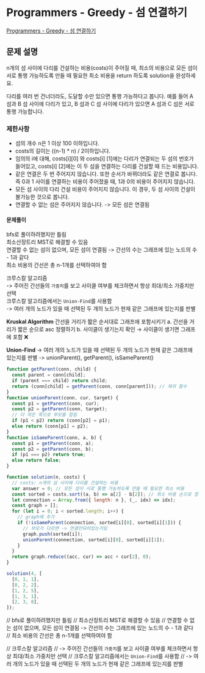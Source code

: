 # Programmers - Greedy - 섬 연결하기

[Programmers - Greedy - 섬 연결하기](https://school.programmers.co.kr/learn/courses/30/lessons/42861)

## 문제 설명

n개의 섬 사이에 다리를 건설하는 비용(costs)이 주어질 때, 최소의 비용으로 모든 섬이 서로 통행 가능하도록 만들 때 필요한 최소 비용을 return 하도록 solution을 완성하세요.

다리를 여러 번 건너더라도, 도달할 수만 있으면 통행 가능하다고 봅니다. 예를 들어 A 섬과 B 섬 사이에 다리가 있고, B 섬과 C 섬 사이에 다리가 있으면 A 섬과 C 섬은 서로 통행 가능합니다.

### 제한사항

- 섬의 개수 n은 1 이상 100 이하입니다.
- costs의 길이는 ((n-1) \* n) / 2이하입니다.
- 임의의 i에 대해, costs[i][0] 와 costs[i] [1]에는 다리가 연결되는 두 섬의 번호가 들어있고, costs[i] [2]에는 이 두 섬을 연결하는 다리를 건설할 때 드는 비용입니다.
- 같은 연결은 두 번 주어지지 않습니다. 또한 순서가 바뀌더라도 같은 연결로 봅니다. 즉 0과 1 사이를 연결하는 비용이 주어졌을 때, 1과 0의 비용이 주어지지 않습니다.
- 모든 섬 사이의 다리 건설 비용이 주어지지 않습니다. 이 경우, 두 섬 사이의 건설이 불가능한 것으로 봅니다.
- 연결할 수 없는 섬은 주어지지 않습니다. -> 모든 섬은 연결됨

#### 문제풀이

bfs로 풀이하려했지만 틀림  
최소산장트리 MST로 해결할 수 있음  
연결할 수 없는 섬이 없으며, 모든 섬이 연결됨 -> 간선의 수는 그래프에 있는 노드의 수 - 1과 같다  
최소 비용의 간선은 총 n-1개를 선택하여야 함

크루스칼 알고리즘  
-> 주어진 간선들의 `가중치`를 보고 사이클 여부를 체크하면서 항상 최대/최소 가중치만 선택  
크루스칼 알고리즘에서는 `Union-Find`를 사용함  
-> 여러 개의 노드가 있을 때 선택된 두 개의 노드가 현재 같은 그래프에 있는지를 판별

**Kruskal Algorithm**
간선을 거리가 짧은 순서대로 그래프에 포함시키기
a. 간선을 거리가 짧은 순으로 asc 정렬하기
b. 사이클이 생기는지 확인 → 사이클이 생기면 그래프에 포함 ❌

**Union-Find**
-> 여러 개의 노드가 있을 때 선택된 두 개의 노드가 현재 같은 그래프에 있는지를 판별
-> unionParent(), getParent(), isSameParent()

```js
function getParent(conn, child) {
  const parent = conn[child];
  if (parent === child) return child;
  return (conn[child] = getParent(conn, conn[parent])); // 재귀 함수
}
function unionParent(conn, cur, target) {
  const p1 = getParent(conn, cur);
  const p2 = getParent(conn, target);
  // 더 작은 쪽으로 부모를 합침
  if (p1 < p2) return (conn[p2] = p1);
  else return (conn[p1] = p2);
}
function isSameParent(conn, a, b) {
  const p1 = getParent(conn, a);
  const p2 = getParent(conn, b);
  if (p1 === p2) return true;
  else return false;
}

function solution(n, costs) {
  // costs: n개의 섬 사이에 다리를 건설하는 비용
  var answer = 0; // 모든 섬이 서로 통행 가능하도록 만들 때 필요한 최소 비용
  const sorted = costs.sort((a, b) => a[2] - b[2]); // 최소 비용 순으로 정렬
  let connection = Array.from({ length: n }, (_, idx) => idx);
  const graph = [];
  for (let i = 0; i < sorted.length; i++) {
    // graph에 추가
    if (!isSameParent(connection, sorted[i][0], sorted[i][1])) {
      // 부모가 다르면 -> 연결안되어있는거임
      graph.push(sorted[i]);
      unionParent(connection, sorted[i][0], sorted[i][1]);
    }
  }
  return graph.reduce((acc, cur) => acc + cur[2], 0);
}

solution(4, [
  [0, 1, 1],
  [0, 2, 2],
  [1, 2, 5],
  [1, 3, 1],
  [2, 3, 8],
]);
```

// bfs로 풀이하려했지만 틀림
// 최소산장트리 MST로 해결할 수 있음
// 연결할 수 없는 섬이 없으며, 모든 섬이 연결됨 -> 간선의 수는 그래프에 있는 노드의 수 - 1과 같다
// 최소 비용의 간선은 총 n-1개를 선택하여야 함

// 크루스칼 알고리즘
// -> 주어진 간선들의 `가중치`를 보고 사이클 여부를 체크하면서 항상 최대/최소 가중치만 선택
// 크루스칼 알고리즘에서는 `Union-Find`를 사용함
// -> 여러 개의 노드가 있을 때 선택된 두 개의 노드가 현재 같은 그래프에 있는지를 판별
